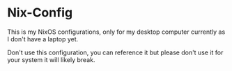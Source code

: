 # Nix-Config

This is my NixOS configurations, only for my desktop computer currently as I don't have a laptop yet.

Don't use this configuration, you can reference it but please don't use it for your system it will likely break.
